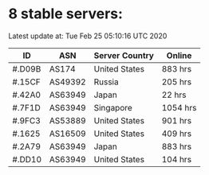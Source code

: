 # 8 stable servers:

Latest update at: Tue Feb 25 05:10:16 UTC 2020

| ID | ASN | Server Country | Online |
| -- | --- | -------------- | ------ |
| #.D09B | AS174 | United States | 883 hrs |
| #.15CF | AS49392 | Russia | 205 hrs |
| #.42A0 | AS63949 | Japan | 22 hrs |
| #.7F1D | AS63949 | Singapore | 1054 hrs |
| #.9FC3 | AS53889 | United States | 901 hrs |
| #.1625 | AS16509 | United States | 409 hrs |
| #.2A79 | AS63949 | Japan | 883 hrs |
| #.DD10 | AS63949 | United States | 104 hrs |

